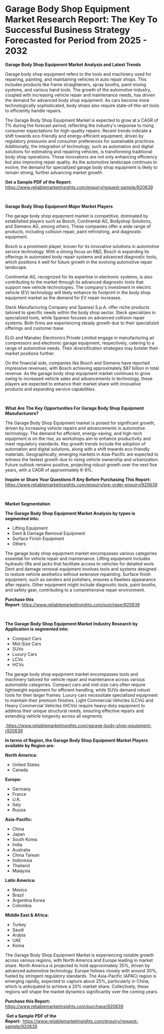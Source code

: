 <p><h1>Garage Body Shop Equipment Market Research Report: The Key To Successful Business Strategy Forecasted for Period from 2025 - 2032</h1></p><p><strong>Garage Body Shop Equipment Market Analysis and Latest Trends</strong></p>
<p><p>Garage body shop equipment refers to the tools and machinery used for repairing, painting, and maintaining vehicles in auto repair shops. This includes products like frame straighteners, spray booths, paint mixing systems, and various hand tools. The growth of the automotive industry, coupled with increasing vehicle repair and maintenance needs, has driven the demand for advanced body shop equipment. As cars become more technologically sophisticated, body shops also require state-of-the-art tools to efficiently handle repairs.</p><p>The Garage Body Shop Equipment Market is expected to grow at a CAGR of 7% during the forecast period, reflecting the industry's response to rising consumer expectations for high-quality repairs. Recent trends indicate a shift towards eco-friendly and energy-efficient equipment, driven by regulatory pressures and consumer preferences for sustainable practices. Additionally, the integration of technology, such as automation and digital solutions for estimating and repairing vehicles, is transforming traditional body shop operations. These innovations are not only enhancing efficiency but also improving repair quality. As the automotive landscape continues to evolve, the demand for specialized garage body shop equipment is likely to remain strong, further advancing market growth.</p></p>
<p><strong>Get a Sample PDF of the Report:&nbsp;</strong> <a href="https://www.reliablemarketinsights.com/enquiry/request-sample/920639?utm_campaign=2774&utm_medium=2&utm_source=Github&utm_content=ia&utm_term=18042025&utm_id=garage-body-shop-equipment">https://www.reliablemarketinsights.com/enquiry/request-sample/920639</a></p>
<p>&nbsp;</p>
<p><strong>Garage Body Shop Equipment Major Market Players</strong></p>
<p><p>The garage body shop equipment market is competitive, dominated by established players such as Bosch, Continental AG, Bodyshop Solutions, and Siemens AG, among others. These companies offer a wide range of products, including collision repair, paint refinishing, and diagnostic equipment.</p><p>Bosch is a prominent player, known for its innovative solutions in automotive service technology. With a strong focus on R&D, Bosch is expanding its offerings in automated body repair systems and advanced diagnostic tools, which positions it well for future growth in the evolving automotive repair landscape.</p><p>Continental AG, recognized for its expertise in electronic systems, is also contributing to the market through its advanced diagnostic tools that support new vehicle technologies. The company's investment in electric vehicle (EV) technology will likely enhance its footprint in the body shop equipment market as the demand for EV repair increases.</p><p>Steck Manufacturing Company and Spanesi S.p.A. offer niche products tailored to specific needs within the body shop sector. Steck specializes in specialized tools, while Spanesi focuses on advanced collision repair systems. Both firms are experiencing steady growth due to their specialized offerings and customer base.</p><p>ELGi and Manatec Electronics Private Limited engage in manufacturing air compressors and electronic garage equipment, respectively, catering to a range of automotive needs. Their diversification strategies may bolster their market positions further.</p><p>On the financial side, companies like Bosch and Siemens have reported impressive revenues, with Bosch achieving approximately $87 billion in total revenue. As the garage body shop equipment market continues to grow owing to increased vehicle sales and advancements in technology, these players are expected to enhance their market share with innovative products and expanding service capabilities.</p></p>
<p>&nbsp;</p>
<p><strong>What Are The Key Opportunities For Garage Body Shop Equipment Manufacturers?</strong></p>
<p><p>The Garage Body Shop Equipment market is poised for significant growth, driven by increasing vehicle repairs and advancements in automotive technology. The demand for efficient, energy-saving, and high-tech equipment is on the rise, as workshops aim to enhance productivity and meet regulatory standards. Key growth trends include the adoption of automation and digital solutions, along with a shift towards eco-friendly materials. Geographically, emerging markets in Asia-Pacific are expected to witness the fastest growth due to rising vehicle ownership and urbanization. Future outlook remains positive, projecting robust growth over the next five years, with a CAGR of approximately 6-8%.</p></p>
<p><strong>Inquire or Share Your Questions If Any Before Purchasing This Report:</strong> <a href="https://www.reliablemarketinsights.com/enquiry/pre-order-enquiry/920639?utm_campaign=2774&utm_medium=2&utm_source=Github&utm_content=ia&utm_term=18042025&utm_id=garage-body-shop-equipment">https://www.reliablemarketinsights.com/enquiry/pre-order-enquiry/920639</a></p>
<p>&nbsp;</p>
<p><strong>Market Segmentation</strong></p>
<p><strong>The Garage Body Shop Equipment Market Analysis by types is segmented into:</strong></p>
<p><ul><li>Lifting Equipment</li><li>Dent & Damage Removal Equipment</li><li>Surface Finish Equipment</li><li>Others</li></ul></p>
<p><p>The garage body shop equipment market encompasses various categories essential for vehicle repair and maintenance. Lifting equipment includes hydraulic lifts and jacks that facilitate access to vehicles for detailed work. Dent and damage removal equipment involves tools and systems designed to restore vehicle aesthetics without extensive repainting. Surface finish equipment, such as sanders and polishers, ensures a flawless appearance after repairs. Other equipment might include diagnostic tools, paint booths, and safety gear, contributing to a comprehensive repair environment.</p></p>
<p><strong>Purchase this Report:&nbsp;</strong><a href="https://www.reliablemarketinsights.com/purchase/920639?utm_campaign=2774&utm_medium=2&utm_source=Github&utm_content=ia&utm_term=18042025&utm_id=garage-body-shop-equipment">https://www.reliablemarketinsights.com/purchase/920639</a></p>
<p>&nbsp;</p>
<p><strong>The Garage Body Shop Equipment Market Industry Research by Application is segmented into:</strong></p>
<p><ul><li>Compact Cars</li><li>Mid-Size Cars</li><li>SUVs</li><li>Luxury Cars</li><li>LCVs</li><li>HCVs</li></ul></p>
<p><p>The garage body shop equipment market encompasses tools and machinery tailored for vehicle repair and maintenance across various automobile categories. Compact cars and mid-size cars often require lightweight equipment for efficient handling, while SUVs demand robust tools for their larger frames. Luxury cars necessitate specialized equipment to maintain their premium finishes. Light Commercial Vehicles (LCVs) and Heavy Commercial Vehicles (HCVs) require heavy-duty equipment to address their unique structural needs, ensuring effective repairs and extending vehicle longevity across all segments.</p></p>
<p><a href="https://www.reliablemarketinsights.com/garage-body-shop-equipment-r920639?utm_campaign=2774&utm_medium=2&utm_source=Github&utm_content=ia&utm_term=18042025&utm_id=garage-body-shop-equipment">&nbsp;https://www.reliablemarketinsights.com/garage-body-shop-equipment-r920639</a></p>
<p><strong>In terms of Region, the Garage Body Shop Equipment Market Players available by Region are:</strong></p>
<p>
    <p> <strong> North America: </strong>
        <ul>
            <li>United States</li>
            <li>Canada</li>
        </ul>
        </p> 
    <p> <strong> Europe: </strong>
        <ul>
            <li>Germany</li>
            <li>France</li>
            <li>U.K.</li>
            <li>Italy</li>
            <li>Russia</li>
        </ul>
        </p> 
    <p> <strong> Asia-Pacific: </strong>
        <ul>
            <li>China</li>
            <li>Japan</li>
            <li>South Korea</li>
            <li>India</li>
            <li>Australia</li>
            <li>China Taiwan</li>
            <li>Indonesia</li>
            <li>Thailand</li>
            <li>Malaysia</li>
        </ul>
        </p> 
    <p> <strong> Latin America: </strong>
        <ul>
            <li>Mexico</li>
            <li>Brazil</li>
            <li>Argentina Korea</li>
            <li>Colombia</li>
        </ul>
        </p> 
    <p> <strong> Middle East & Africa: </strong>
        <ul>
            <li>Turkey</li>
            <li>Saudi</li>
            <li>Arabia</li>
            <li>UAE</li>
            <li>Korea</li>
        </ul>
    </p>
    </p>
<p><p>The Garage Body Shop Equipment Market is experiencing notable growth across various regions, with North America and Europe leading in market share. North America is projected to hold approximately 35%, driven by advanced automotive technology. Europe follows closely with around 30%, fueled by stringent regulatory standards. The Asia-Pacific (APAC) region is emerging rapidly, expected to capture about 25%, particularly in China, which is anticipated to achieve a 20% market share. Collectively, these regions will shape the market dynamics significantly over the coming years.</p></p>
<p><strong>Purchase this Report: </strong><a href="https://www.reliablemarketinsights.com/purchase/920639?utm_campaign=2774&utm_medium=2&utm_source=Github&utm_content=ia&utm_term=18042025&utm_id=garage-body-shop-equipment">https://www.reliablemarketinsights.com/purchase/920639</a></p>
<p>&nbsp;<strong>Get a Sample PDF of the Report:&nbsp;&nbsp;</strong><a href="https://www.reliablemarketinsights.com/enquiry/request-sample/920639?utm_campaign=2774&utm_medium=2&utm_source=Github&utm_content=ia&utm_term=18042025&utm_id=garage-body-shop-equipment">https://www.reliablemarketinsights.com/enquiry/request-sample/920639</a></p>
<p><strong></strong></p>
<p><p></p><p></p><p></p></p>
